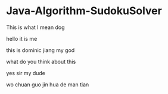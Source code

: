# Java-Algorithm-SudokuSolver

This is what I mean dog

hello it is me

this is dominic jiang my god

what do you think about this

yes sir my dude

wo chuan guo jin hua de man tian

